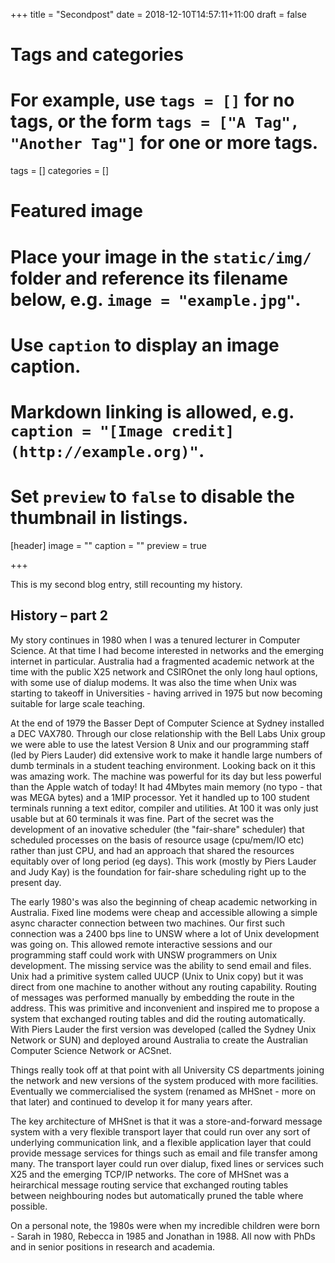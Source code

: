 +++
title = "Secondpost"
date = 2018-12-10T14:57:11+11:00
draft = false

# Tags and categories
# For example, use `tags = []` for no tags, or the form `tags = ["A Tag", "Another Tag"]` for one or more tags.
tags = []
categories = []

# Featured image
# Place your image in the `static/img/` folder and reference its filename below, e.g. `image = "example.jpg"`.
# Use `caption` to display an image caption.
#   Markdown linking is allowed, e.g. `caption = "[Image credit](http://example.org)"`.
# Set `preview` to `false` to disable the thumbnail in listings.
[header]
image = ""
caption = ""
preview = true

+++

This is my second blog entry, still recounting my history.

## History – part 2

My story continues in 1980 when I was a tenured lecturer in Computer
Science. At that time I had become interested in networks and the
emerging internet in particular.  Australia had a fragmented academic
network at the time with the public X25 network and CSIROnet the
only long haul options, with some use of dialup modems. It was also
the time when Unix was starting to takeoff in Universities - having
arrived in 1975 but now becoming suitable for large scale teaching.

At the end of 1979 the Basser Dept of Computer Science at Sydney
installed a DEC VAX780. Through our close relationship with the
Bell Labs Unix group we were able to use the latest Version 8 Unix
and our programming staff (led by Piers Lauder) did extensive work
to make it handle large numbers of dumb terminals in a student
teaching environment.  Looking back on it this was amazing work.
The machine was powerful for its day but less powerful than the
Apple watch of today!  It had 4Mbytes main memory (no typo - that
was MEGA bytes) and a 1MIP processor. Yet it handled up to 100
student terminals running a text editor, compiler and utilities.
At 100 it was only just usable but at 60 terminals it was fine.
Part of the secret was the development of an inovative scheduler
(the "fair-share" scheduler) that scheduled processes on the basis
of resource usage (cpu/mem/IO etc) rather than just CPU, and had
an approach that shared the resources equitably over of long period
(eg days). This work (mostly by Piers Lauder and Judy Kay) is
the foundation for fair-share scheduling right up to the present
day.

The early 1980's was also the beginning of cheap academic networking
in Australia.  Fixed line modems were cheap and accessible allowing
a simple async character connection between two machines. Our first
such connection was a 2400 bps line to UNSW where a lot of Unix
development was going on.  This allowed remote interactive sessions
and our programming staff could work with UNSW programmers on Unix
development.  The missing service was the ability to send email and
files. Unix had a primitive system called UUCP (Unix to Unix copy)
but it was direct from one machine to another without any routing
capability. Routing of messages was performed manually by embedding
the route in the address. This was primitive and inconvenient and
inspired me to propose a system that exchanged routing tables and
did the routing automatically.   With Piers Lauder the first version
was developed (called the Sydney Unix Network or SUN) and deployed
around Australia to create the Australian Computer Science Network
or ACSnet.

Things really took off at that point with all University CS departments
joining the network and new versions of the system produced with
more facilities. Eventually we commercialised the system (renamed
as MHSnet - more on that later) and continued to develop it for
many years after.

The key architecture of  MHSnet is that it was a store-and-forward
message system with a very flexible transport layer that could run
over any sort of underlying communication link, and a flexible
application layer that could provide message services for things
such as email and file transfer among many.  The transport layer
could run over dialup, fixed lines or services such X25 and the
emerging TCP/IP networks. The core of MHSnet was a heirarchical
message routing service that exchanged routing tables between
neighbouring nodes but automatically pruned the table where possible.

On a personal note, the 1980s were when my incredible children were
born - Sarah in 1980, Rebecca in 1985 and Jonathan in 1988.  All
now with PhDs and in senior positions in research and academia.
